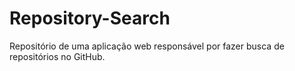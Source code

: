 # Repository-Search
Repositório de uma aplicação web responsável por fazer busca de repositórios no GitHub.

